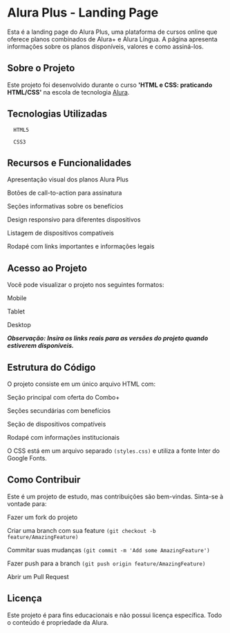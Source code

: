 
# Alura Plus - Landing Page

Esta é a landing page do Alura Plus, uma plataforma de cursos online que oferece planos combinados de Alura+ e Alura Língua. A página apresenta informações sobre os planos disponíveis, valores e como assiná-los.

## Sobre o Projeto
Este projeto foi desenvolvido durante o curso **'HTML e CSS: praticando HTML/CSS'** na escola de tecnologia [Alura](https://www.alura.com.br).

## Tecnologias Utilizadas

```
  HTML5

  CSS3
```

## Recursos e Funcionalidades

Apresentação visual dos planos Alura Plus

Botões de call-to-action para assinatura

Seções informativas sobre os benefícios

Design responsivo para diferentes dispositivos

Listagem de dispositivos compatíveis

Rodapé com links importantes e informações legais

## Acesso ao Projeto

Você pode visualizar o projeto nos seguintes formatos:

  Mobile

  Tablet

  Desktop

***Observação: Insira os links reais para as versões do projeto quando estiverem disponíveis.***

## Estrutura do Código

O projeto consiste em um único arquivo HTML com:

Seção principal com oferta do Combo+

Seções secundárias com benefícios

Seção de dispositivos compatíveis

Rodapé com informações institucionais

O CSS está em um arquivo separado ```(styles.css)``` e utiliza a fonte Inter do Google Fonts.

## Como Contribuir

Este é um projeto de estudo, mas contribuições são bem-vindas. Sinta-se à vontade para:

Fazer um fork do projeto

Criar uma branch com sua feature ``` (git checkout -b feature/AmazingFeature) ```

Commitar suas mudanças ``` (git commit -m 'Add some AmazingFeature') ```

Fazer push para a branch  ``` (git push origin feature/AmazingFeature) ```

Abrir um Pull Request

## Licença

Este projeto é para fins educacionais e não possui licença específica. Todo o conteúdo é propriedade da Alura.